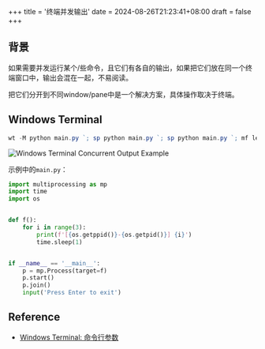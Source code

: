 +++
title = '终端并发输出'
date = 2024-08-26T21:23:41+08:00
draft = false
+++

## 背景

如果需要并发运行某个/些命令，且它们有各自的输出，如果把它们放在同一个终端窗口中，输出会混在一起，不易阅读。

把它们分开到不同window/pane中是一个解决方案，具体操作取决于终端。

## Windows Terminal

```powershell
wt -M python main.py `; sp python main.py `; sp python main.py `; mf left `; sp python main.py
```

![Windows Terminal Concurrent Output Example](wt-example.gif)

示例中的`main.py`：

```python
import multiprocessing as mp
import time
import os


def f():
    for i in range(3):
        print(f'[{os.getppid()}-{os.getpid()}] {i}')
        time.sleep(1)


if __name__ == '__main__':
    p = mp.Process(target=f)
    p.start()
    p.join()
    input('Press Enter to exit')
```

## Reference

- [Windows Terminal: 命令行参数](https://learn.microsoft.com/zh-cn/windows/terminal/command-line-arguments?tabs=windows)
